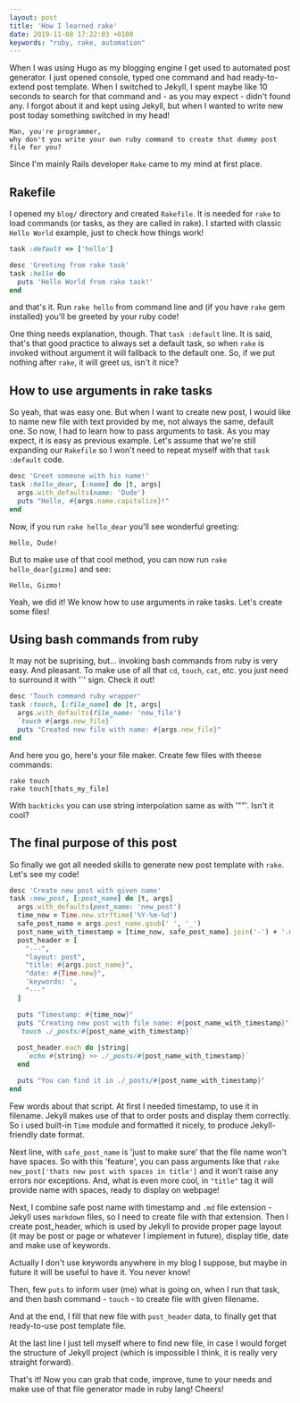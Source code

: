 ```yaml
---
layout: post
title: 'How I learned rake'
date: 2019-11-08 17:22:03 +0100
keywords: "ruby, rake, automation"
---
```


When I was using Hugo as my blogging engine I get used to automated post generator. I just opened console, typed one command and had ready-to-extend post template. 
When I switched to Jekyll, I spent maybe like 10 seconds to search for that command and - as you may expect - didn't found any. I forgot about it and kept using Jekyll, but when I wanted to write new post today something switched in my head!
```
Man, you're programmer,
why don't you write your own ruby command to create that dummy post file for you?
```
Since I'm mainly Rails developer `Rake` came to my mind at first place.

## Rakefile
I opened my `blog/` directory and created `Rakefile`. It is needed for `rake` to load commands (or tasks, as they are called in rake). I started with classic `Hello World` example, just to check how things work!

```ruby
task :default => ['hello']

desc 'Greeting from rake task'
task :hello do
  puts 'Hello World from rake task!'
end
```
and that's it. Run `rake hello` from command line and (if you have `rake` gem installed) you'll be greeted by your ruby code!

One thing needs explanation, though. That `task :default` line. It is said, that's that good practice to always set a default task, so when `rake` is invoked without argument it will fallback to the default one. So, if we put nothing after `rake`, it will greet us, isn't it nice?

## How to use arguments in rake tasks
So yeah, that was easy one. But when I want to create new post, I would like to name new file with text provided by me, not always the same, default one. So now, I had to learn how to pass arguments to task.
As you may expect, it is easy as previous example. Let's assume that we're still expanding our `Rakefile` so I won't need to repeat myself with that `task :default` code.

```ruby
desc 'Greet someone with his name!'
task :hello_dear, [:name] do |t, args|
  args.with_defaults(name: 'Dude')
  puts "Hello, #{args.name.capitalize}!"
end
```
Now, if you run `rake hello_dear` you'll see wonderful greeting:
```
Hello, Dude!
```
But to make use of that cool method, you can now run `rake hello_dear[gizmo]` and see:
```
Hello, Gizmo!
```
Yeah, we did it! We know how to use arguments in rake tasks. Let's create some files!

## Using bash commands from ruby
It may not be suprising, but... invoking bash commands from ruby is very easy. And pleasant.
To make use of all that `cd`, `touch`, `cat`, etc. you just need to surround it with '\`' sign. Check it out!

```ruby
desc 'Touch command ruby wrapper'
task :touch, [:file_name] do |t, args|
  args.with_defaults(file_name: 'new_file')
  `touch #{args.new_file}`
  puts "Created new file with name: #{args.new_file}"
end
```

And here you go, here's your file maker. Create few files with theese commands:
```
rake touch
rake touch[thats_my_file]
```
With `backticks` you can use string interpolation same as with '\"\"'. Isn't it cool?

## The final purpose of this post
So finally we got all needed skills to generate new post template with `rake`. Let's see my code!
```ruby
desc 'Create new post with given name'
task :new_post, [:post_name] do |t, args|
  args.with_defaults(post_name: 'new_post')
  time_now = Time.new.strftime('%Y-%m-%d')
  safe_post_name = args.post_name.gsub(' ', '_')
  post_name_with_timestamp = [time_now, safe_post_name].join('-') + '.md'
  post_header = [
    "---",
    "layout: post",
    "title: #{args.post_name}",
    "date: #{Time.new}",
    'keywords: ',
    "---"
  ]

  puts "Timestamp: #{time_now}"
  puts "Creating new post with file name: #{post_name_with_timestamp}"
  `touch ./_posts/#{post_name_with_timestamp}`
  
  post_header.each do |string|
    `echo #{string} >> ./_posts/#{post_name_with_timestamp}`
  end

  puts "You can find it in ./_posts/#{post_name_with_timestamp}"
end
```
Few words about that script. At first I needed timestamp, to use it in filename. Jekyll makes use of that to order posts and display them correctly. So i used built-in `Time` module and formatted it nicely, to produce Jekyll-friendly date format.

Next line, with `safe_post_name` is 'just to make sure' that the file name won't have spaces. So with this 'feature', you can pass arguments like that `rake new_post['thats new post with spaces in title']` and it won't raise any errors nor exceptions. And, what is even more cool, in `"title"` tag it will provide name with spaces, ready to display on webpage!

Next, I combine safe post name with timestamp and `.md` file extension - Jekyll uses `markdown` files, so I need to create file with that extension. Then I create post_header, which is used by Jekyll to provide proper page layout (it may be post or page or whatever I implement in future), display title, date and make use of keywords.

Actually I don't use keywords anywhere in my blog I suppose, but maybe in future it will be useful to have it. You never know!


Then, few `puts` to inform user (me) what is going on, when I run that task, and then bash command - `touch` - to create file with given filename.

And at the end, I fill that new file with `post_header` data, to finally get that ready-to-use post template file.

At the last line I just tell myself where to find new file, in case I would forget the structure of Jekyll project (which is impossible I think, it is really very straight forward).

That's it! Now you can grab that code, improve, tune to your needs and make use of that file generator made in ruby lang! Cheers!
